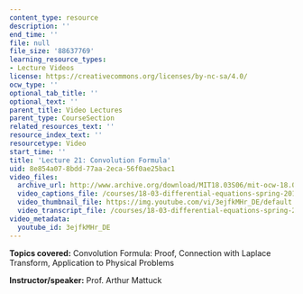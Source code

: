 ```yaml
---
content_type: resource
description: ''
end_time: ''
file: null
file_size: '88637769'
learning_resource_types:
- Lecture Videos
license: https://creativecommons.org/licenses/by-nc-sa/4.0/
ocw_type: ''
optional_tab_title: ''
optional_text: ''
parent_title: Video Lectures
parent_type: CourseSection
related_resources_text: ''
resource_index_text: ''
resourcetype: Video
start_time: ''
title: 'Lecture 21: Convolution Formula'
uid: 8e854a07-8bdd-77aa-2eca-56f0ae25bac1
video_files:
  archive_url: http://www.archive.org/download/MIT18.03S06/mit-ocw-18.03-lec21-07apr2003-220k.mp4
  video_captions_file: /courses/18-03-differential-equations-spring-2010/6c4d6cb2c0f7533b91d3fee9b5f7d8eb_3ejfkMHr_DE.vtt
  video_thumbnail_file: https://img.youtube.com/vi/3ejfkMHr_DE/default.jpg
  video_transcript_file: /courses/18-03-differential-equations-spring-2010/c71624f9f8b4debd3e74c77630f7a827_3ejfkMHr_DE.pdf
video_metadata:
  youtube_id: 3ejfkMHr_DE
---
```


**Topics covered:** Convolution Formula: Proof, Connection with Laplace Transform, Application to Physical Problems

**Instructor/speaker:** Prof. Arthur Mattuck

